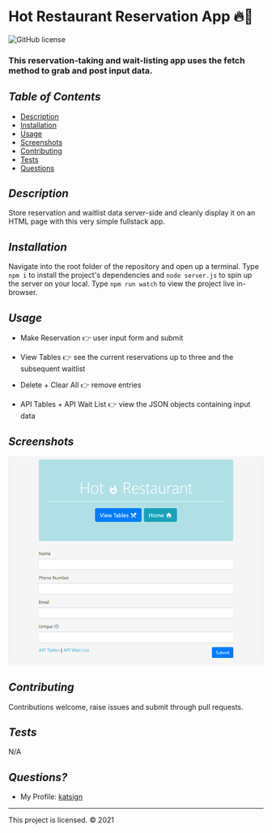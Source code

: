 # Hot Restaurant Reservation App :fire::fork_and_knife:
![GitHub license](https://img.shields.io/badge/License-MIT-orange)

### This reservation-taking and wait-listing app uses the fetch method to grab and post input data.

## *Table of Contents*

- [Description](#description)
- [Installation](#installation)
- [Usage](#usage)
- [Screenshots](#screenshots)
- [Contributing](#contributing)
- [Tests](#tests)
- [Questions](#questions)

## *Description*
Store reservation and waitlist data server-side and cleanly display it on an HTML page with this very simple fullstack app.

## *Installation*
Navigate into the root folder of the repository and open up a terminal. Type `npm i` to install the project's dependencies and `node server.js` to spin up the server on your local. Type `npm run watch` to view the project live in-browser.

## *Usage*
- Make Reservation :point_right: user input form and submit

- View Tables :point_right: see the current reservations up to three and the subsequent waitlist

- Delete + Clear All :point_right: remove entries

- API Tables + API Wait List :point_right: view the JSON objects containing input data

## *Screenshots*
![Demo of Make Reservation Screen](ss.PNG)

## *Contributing*
Contributions welcome, raise issues and submit through pull requests.

## *Tests*
N/A

## *Questions?*
- My Profile: [katsign](https://github.com/katsign)

---
This project is  licensed. &copy; 2021